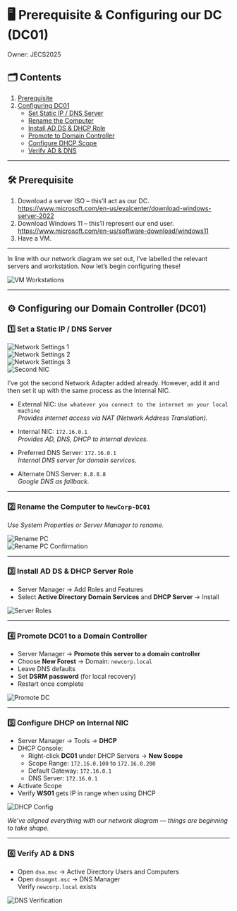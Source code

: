 # 🖥️ Prerequisite & Configuring our DC (DC01)

Owner: JECS2025

## 🗂️ Contents
1. [Prerequisite](#-prerequisite)
2. [Configuring DC01](#-configuring-our-domain-controller-dc01)
    - [Set Static IP / DNS Server](#1️⃣-set-a-static-ip--dns-server)
    - [Rename the Computer](#2️⃣-rename-the-computer-to-newcorp-dc01)
    - [Install AD DS & DHCP Role](#3️⃣-install-ad-ds--dhcp-server-role)
    - [Promote to Domain Controller](#4️⃣-promote-dc01-to-a-domain-controller)
    - [Configure DHCP Scope](#5️⃣-configure-dhcp-on-internal-nic)
    - [Verify AD & DNS](#6️⃣-verify-ad--dns)
---
## 🛠️ Prerequisite

1. Download a server ISO – this’ll act as our DC.  
   https://www.microsoft.com/en-us/evalcenter/download-windows-server-2022
2. Download Windows 11 – this’ll represent our end user.  
   https://www.microsoft.com/en-us/software-download/windows11
3. Have a VM.

---

In line with our network diagram we set out, I’ve labelled the relevant servers and workstation. Now let’s begin configuring these!

![VM Workstations](./assets/dc01/vmstations.png)

---

## ⚙️ Configuring our Domain Controller (DC01)

### 1️⃣ Set a Static IP / DNS Server

![Network Settings 1](./assets/dc01/Network_Settings_1.png)  
![Network Settings 2](./assets/dc01/Network_Settings_2.png)  
![Network Settings 3](./assets/dc01/Network_Settings_3.png)  
![Second NIC](./assets/dc01/Second_NIC.png)

I’ve got the second Network Adapter added already. However, add it and then set it up with the same process as the Internal NIC.

- External NIC: `Use whatever you connect to the internet on your local machine`  
  *Provides internet access via NAT (Network Address Translation).*

- Internal NIC: `172.16.0.1`  
  *Provides AD, DNS, DHCP to internal devices.*

- Preferred DNS Server: `172.16.0.1`  
  *Internal DNS server for domain services.*

- Alternate DNS Server: `8.8.8.8`  
  *Google DNS as fallback.*

---

### 2️⃣ Rename the Computer to `NewCorp-DC01`

*Use System Properties or Server Manager to rename.*

![Rename PC](./assets/dc01/Rename_PC.png)  
![Rename PC Confirmation](./assets/dc01/Rename_PC1.png)

---

### 3️⃣ Install AD DS & DHCP Server Role

- Server Manager → Add Roles and Features  
- Select **Active Directory Domain Services** and **DHCP Server** → Install

![Server Roles](./assets/dc01/Server_Roles.png)

---

### 4️⃣ Promote DC01 to a Domain Controller

- Server Manager → **Promote this server to a domain controller**
- Choose **New Forest** → Domain: `newcorp.local`
- Leave DNS defaults
- Set **DSRM password** (for local recovery)
- Restart once complete

![Promote DC](./assets/dc01/Promote_DC.png)

---

### 5️⃣ Configure DHCP on Internal NIC

- Server Manager → Tools → **DHCP**
- DHCP Console:
    - Right-click **DC01** under DHCP Servers → **New Scope**
    - Scope Range: `172.16.0.100` to `172.16.0.200`
    - Default Gateway: `172.16.0.1`
    - DNS Server: `172.16.0.1`
- Activate Scope
- Verify **WS01** gets IP in range when using DHCP

![DHCP Config](./assets/dc01/DHCP_Config.png)

*We’ve aligned everything with our network diagram — things are beginning to take shape.*

---

### 6️⃣ Verify AD & DNS

- Open `dsa.msc` → Active Directory Users and Computers
- Open `dnsmgmt.msc` → DNS Manager  
  Verify `newcorp.local` exists

![DNS Verification](./assets/dc01/DNS.png)
